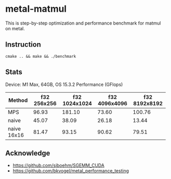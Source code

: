 # metal-matmul

This is step-by-step optimization and performance benchmark for matmul on metal.


## Instruction


```
cmake .. && make && ./benchmark
```


## Stats

Device: M1 Max, 64GB, OS 15.3.2
Performance (GFlops)

|Method      | f32 256x256 | f32 1024x1024 | f32 4096x4096 | f32 8192x8192 |
|------------|-------------|---------------|---------------|---------------|
|MPS         | 96.93       |  181.10       | 73.60         |  100.76       |
|naive       | 45.07       |  38.09        | 26.18         |  13.44        |
|naive 16x16 | 81.47       |  93.15        | 90.62         |  79.51        |


## Acknowledge

* https://github.com/siboehm/SGEMM_CUDA
* https://github.com/bkvogel/metal_performance_testing

